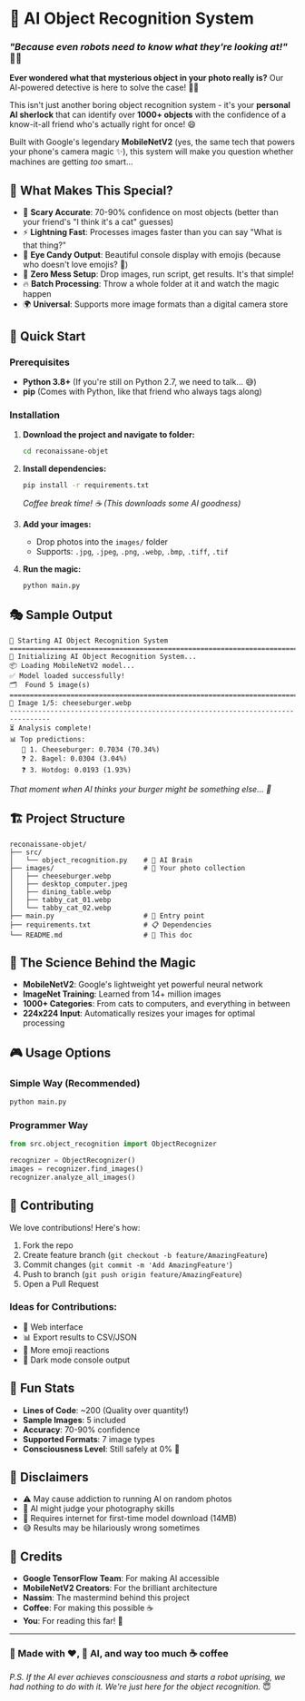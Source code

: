 # 🤖 AI Object Recognition System
### *"Because even robots need to know what they're looking at!"* 🤖👀

**Ever wondered what that mysterious object in your photo really is?** Our AI-powered detective is here to solve the case! 🕵️‍♀️

This isn't just another boring object recognition system - it's your **personal AI sherlock** that can identify over **1000+ objects** with the confidence of a know-it-all friend who's actually right for once! 😄

Built with Google's legendary **MobileNetV2** (yes, the same tech that powers your phone's camera magic ✨), this system will make you question whether machines are getting *too* smart...

## 🎪 What Makes This Special?

- 🎯 **Scary Accurate**: 70-90% confidence on most objects (better than your friend's "I think it's a cat" guesses)
- ⚡ **Lightning Fast**: Processes images faster than you can say "What is that thing?"
- 🎨 **Eye Candy Output**: Beautiful console display with emojis (because who doesn't love emojis? 🌈)
- 🧹 **Zero Mess Setup**: Drop images, run script, get results. It's that simple!
- 🔥 **Batch Processing**: Throw a whole folder at it and watch the magic happen
- 🌍 **Universal**: Supports more image formats than a digital camera store

## 🚀 Quick Start

### Prerequisites
- **Python 3.8+** (If you're still on Python 2.7, we need to talk... 😅)
- **pip** (Comes with Python, like that friend who always tags along)

### Installation

1. **Download the project and navigate to folder:**
   ```bash
   cd reconaissane-objet
   ```

2. **Install dependencies:**
   ```bash
   pip install -r requirements.txt
   ```
   *Coffee break time! ☕ (This downloads some AI goodness)*

3. **Add your images:**
   - Drop photos into the `images/` folder
   - Supports: `.jpg`, `.jpeg`, `.png`, `.webp`, `.bmp`, `.tiff`, `.tif`

4. **Run the magic:**
   ```bash
   python main.py
   ```

## 🎭 Sample Output

```
🚀 Starting AI Object Recognition System
================================================================================
🤖 Initializing AI Object Recognition System...
📦 Loading MobileNetV2 model...
✅ Model loaded successfully!
🗂️  Found 5 image(s)
================================================================================
📸 Image 1/5: cheeseburger.webp
--------------------------------------------------------------------------------
⏳ Analysis complete!
📊 Top predictions:
   🎯 1. Cheeseburger: 0.7034 (70.34%)
   ❓ 2. Bagel: 0.0304 (3.04%)
   ❓ 3. Hotdog: 0.0193 (1.93%)
```

*That moment when AI thinks your burger might be something else... 🤔*

## 🏗️ Project Structure

```
reconaissane-objet/
├── src/
│   └── object_recognition.py    # 🧠 AI Brain
├── images/                      # 📸 Your photo collection
│   ├── cheeseburger.webp
│   ├── desktop_computer.jpeg
│   ├── dining_table.webp
│   ├── tabby_cat_01.webp
│   └── tabby_cat_02.webp
├── main.py                      # 🚪 Entry point
├── requirements.txt             # 📋 Dependencies
└── README.md                    # 📖 This doc
```

## 🔬 The Science Behind the Magic

- **MobileNetV2**: Google's lightweight yet powerful neural network
- **ImageNet Training**: Learned from 14+ million images
- **1000+ Categories**: From cats to computers, and everything in between
- **224x224 Input**: Automatically resizes your images for optimal processing

## 🎮 Usage Options

### Simple Way (Recommended)
```bash
python main.py
```

### Programmer Way
```python
from src.object_recognition import ObjectRecognizer

recognizer = ObjectRecognizer()
images = recognizer.find_images()
recognizer.analyze_all_images()
```

## 🤝 Contributing

We love contributions! Here's how:

1. Fork the repo
2. Create feature branch (`git checkout -b feature/AmazingFeature`)
3. Commit changes (`git commit -m 'Add AmazingFeature'`)
4. Push to branch (`git push origin feature/AmazingFeature`)
5. Open a Pull Request

### Ideas for Contributions:
- 🚀 Web interface
- 📊 Export results to CSV/JSON
- 🎨 More emoji reactions
- 🌙 Dark mode console output

## 🌟 Fun Stats

- **Lines of Code**: ~200 (Quality over quantity!)
- **Sample Images**: 5 included
- **Accuracy**: 70-90% confidence
- **Supported Formats**: 7 image types
- **Consciousness Level**: Still safely at 0% 🤖

## 🚨 Disclaimers

- ⚠️ May cause addiction to running AI on random photos
- 🤖 AI might judge your photography skills
- 🔌 Requires internet for first-time model download (14MB)
- 😅 Results may be hilariously wrong sometimes

## 🙏 Credits

- **Google TensorFlow Team**: For making AI accessible
- **MobileNetV2 Creators**: For the brilliant architecture
- **Nassim**: The mastermind behind this project
- **Coffee**: For making this possible ☕
- **You**: For reading this far! 🌟

---

### 🎉 Made with ❤️, 🤖 AI, and way too much ☕ coffee

*P.S. If the AI ever achieves consciousness and starts a robot uprising, we had nothing to do with it. We're just here for the object recognition.* 😇
